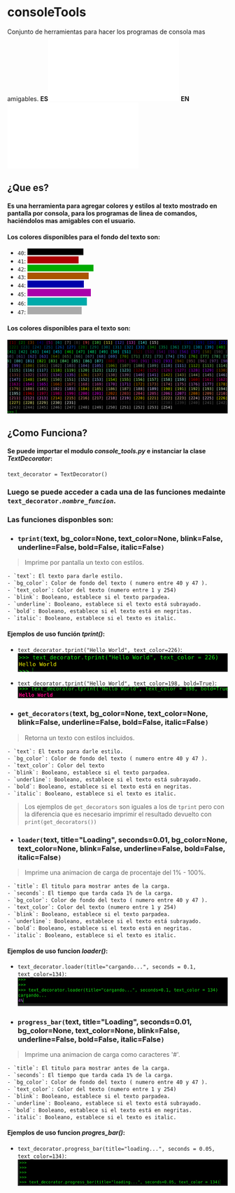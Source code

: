 # consoleTools
Conjunto de herramientas para hacer los programas de consola mas amigables.
**ES![colorBlack!](README.MD)**
**EN![colorBlack!](README_en.MD)**
## **¿Que es?**

#### Es una herramienta para agregar colores y estilos al texto mostrado en pantalla por consola, para los programas de linea de comandos, haciéndolos mas amigables con el usuario.

#### Los colores disponibles para el fondo del texto son: 
- `40`: ![colorNegro!](readme/negro.png)
- `41`: ![color Rojo!](readme/rojo.png)
- `42`: ![color verde!](readme/verde.png)
- `43`: ![color narnja!](readme/naranja.png)
- `44`: ![color azul!](readme/azul.png)
- `45`: ![color rosado](readme/morado.png)
- `46`: ![color celeste](readme/celeste.png)
- `47`: ![color beige](readme/beige.png)

#### Los colores disponibles para el texto son:
![colores](readme/colores.png)

## **¿Como Funciona?**

#### Se puede importar el modulo *console_tools.py* e instanciar la clase *TextDecorator*:
`text_decorator = TextDecorator()`
### Luego se puede acceder a cada una de las funciones medainte `text_decorator.`*`nombre_funcion`*.

### Las funciones disponbles son:

- ### `tprint(`text, bg\_color=None, text\_color=None, blink=False, underline=False, bold=False, italic=False`)`
> Imprime por pantalla un texto con estilos.

    - `text`: El texto para darle estilo.
    - `bg_color`: Color de fondo del texto ( numero entre 40 y 47 ).
    - `text_color`: Color del texto (numero entre 1 y 254)
    - `blink`: Booleano, establece si el texto parpadea.
    - `underline`: Booleano, establece si el texto está subrayado.
    - `bold`: Booleano, establece si el texto está en negritas.
    - `italic`: Booleano, establece si el texto es italic.
#### Ejemplos de uso función *tprint()*:
- `text_decorator.tprint("Hello World", text_color=226)`: ![tprint yellow text!](readme/tprint_text_yellow.png)
- `text_decorator.tprint("Hello World", text_color=198, bold=True)`: ![tprint red and bold text!](readme/tprint_text_red_bold.png)



- ### `get_decorators(`text, bg\_color=None, text\_color=None, blink=False, underline=False, bold=False, italic=False`)`
> Retorna un texto con estilos incluidos. 

    - `text`: El texto para darle estilo.
    - `bg_color`: Color de fondo del texto ( numero entre 40 y 47 ).
    - `text_color`: Color del texto
    - `blink`: Booleano, establece si el texto parpadea.
    - `underline`: Booleano, establece si el texto está subrayado.
    - `bold`: Booleano, establece si el texto está en negritas.
    - `italic`: Booleano, establece si el texto es italic.

> Los ejemplos de `get_decorators` son iguales a los de `tprint` pero con la diferencia que es necesario imprimir el resultado devuelto con `print(get_decorators())`


- ### `loader(`text, title="Loading", seconds=0.01, bg\_color=None, text\_color=None, blink=False, underline=False, bold=False, italic=False`)`
> Imprime una animacion de carga de procentaje del 1% - 100%. 

    - `title`: El titulo para mostrar antes de la carga.
    - `seconds`: El tiempo que tarda cada 1% de la carga.
    - `bg_color`: Color de fondo del texto ( numero entre 40 y 47 ).
    - `text_color`: Color del texto (numero entre 1 y 254)
    - `blink`: Booleano, establece si el texto parpadea.
    - `underline`: Booleano, establece si el texto está subrayado.
    - `bold`: Booleano, establece si el texto está en negritas.
    - `italic`: Booleano, establece si el texto es italic.
#### Ejemplos de uso funcion *loader()*:
- `text_decorator.loader(title="cargando...", seconds = 0.1, text_color=134)`: ![loader purple text!](readme/loader.gif)


- ### `progress_bar(`text, title="Loading", seconds=0.01, bg\_color=None, text\_color=None, blink=False, underline=False, bold=False, italic=False`)`
> Imprime una animacion de carga como caracteres '#'. 

    - `title`: El titulo para mostrar antes de la carga.
    - `seconds`: El tiempo que tarda cada 1% de la carga.
    - `bg_color`: Color de fondo del texto ( numero entre 40 y 47 ).
    - `text_color`: Color del texto (numero entre 1 y 254)
    - `blink`: Booleano, establece si el texto parpadea.
    - `underline`: Booleano, establece si el texto está subrayado.
    - `bold`: Booleano, establece si el texto está en negritas.
    - `italic`: Booleano, establece si el texto es italic.
#### Ejemplos de uso funcion *progres_bar()*:
- `text_decorator.progress_bar(title="loading...", seconds = 0.05, text_color=134)`: ![progress\_bar purple text!](readme/progress_bar.gif)
